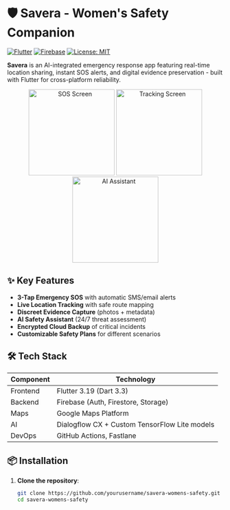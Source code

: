 # 🛡️ Savera - Women's Safety Companion

[![Flutter](https://img.shields.io/badge/Flutter-3.19-blue?logo=flutter)](https://flutter.dev)
[![Firebase](https://img.shields.io/badge/Firebase-EMBLEM-orange?logo=firebase)](https://firebase.google.com)
[![License: MIT](https://img.shields.io/badge/License-MIT-green.svg)](LICENSE)

**Savera** is an AI-integrated emergency response app featuring real-time location sharing, instant SOS alerts, and digital evidence preservation - built with Flutter for cross-platform reliability.

<div align="center">
  <img src="assets/app_screenshot.jpg" width="200" alt="SOS Screen">
  <img src="assets/location_tracking.png" width="200" alt="Tracking Screen"> 
  <img src="assets/ai_chat.png" width="200" alt="AI Assistant">
</div>

## ✨ Key Features

- **3-Tap Emergency SOS** with automatic SMS/email alerts
- **Live Location Tracking** with safe route mapping
- **Discreet Evidence Capture** (photos + metadata)
- **AI Safety Assistant** (24/7 threat assessment)
- **Encrypted Cloud Backup** of critical incidents
- **Customizable Safety Plans** for different scenarios

## 🛠️ Tech Stack

| Component | Technology |
|-----------|------------|
| Frontend  | Flutter 3.19 (Dart 3.3) |
| Backend   | Firebase (Auth, Firestore, Storage) |
| Maps      | Google Maps Platform |
| AI        | Dialogflow CX + Custom TensorFlow Lite models |
| DevOps    | GitHub Actions, Fastlane |

## 📦 Installation

1. **Clone the repository**:
   ```bash
   git clone https://github.com/yourusername/savera-womens-safety.git
   cd savera-womens-safety
